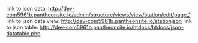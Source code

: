link to json data: http://dev-com5961b.pantheonsite.io/admin/structure/views/view/station/edit/page_1
link to json data view: http://dev-com5961b.pantheonsite.io/stationjson
link to json table: http://dev-com5961b.pantheonsite.io/htdocs/htdocs/json-datatable.php
